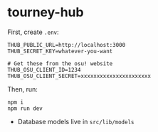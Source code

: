 # tourney-hub

First, create `.env`:

```
THUB_PUBLIC_URL=http://localhost:3000
THUB_SECRET_KEY=whatever-you-want

# Get these from the osu! website
THUB_OSU_CLIENT_ID=1234
THUB_OSU_CLIENT_SECRET=xxxxxxxxxxxxxxxxxxxxxx
```

Then, run:

```
npm i
npm run dev
```

- Database models live in `src/lib/models`
